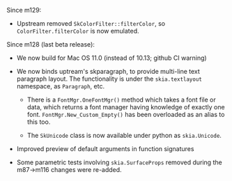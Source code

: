 Since m129:

* Upstream removed `SkColorFilter::filterColor`, so `ColorFilter.filterColor` is now emulated.


Since m128 (last beta release):

* We now build for Mac OS 11.0 (instead of 10.13; github CI warning)

* We now binds uptream's skparagraph, to provide multi-line text paragraph layout.
  The functionality is under the `skia.textlayout` namespace, as `Paragraph`, etc.

  * There is a `FontMgr.OneFontMgr()` method which takes a font file or data, which returns
    a font manager having knowledge of exactly one font. `FontMgr.New_Custom_Empty()` has been
    overloaded as an alias to this too.

  * The `SkUnicode` class is now available under python as `skia.Unicode`.

* Improved preview of default arguments in function signatures

* Some parametric tests involving `skia.SurfaceProps` removed during the m87->m116 changes
  were re-added.
